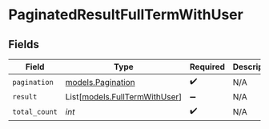 # PaginatedResultFullTermWithUser


## Fields

| Field                                                          | Type                                                           | Required                                                       | Description                                                    |
| -------------------------------------------------------------- | -------------------------------------------------------------- | -------------------------------------------------------------- | -------------------------------------------------------------- |
| `pagination`                                                   | [models.Pagination](../models/pagination.md)                   | :heavy_check_mark:                                             | N/A                                                            |
| `result`                                                       | List[[models.FullTermWithUser](../models/fulltermwithuser.md)] | :heavy_minus_sign:                                             | N/A                                                            |
| `total_count`                                                  | *int*                                                          | :heavy_check_mark:                                             | N/A                                                            |